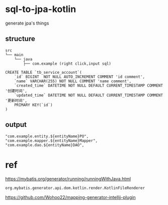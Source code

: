 # sql-to-jpa-kotlin
generate jpa's things

## structure
```
src
└── main
    └── java
        ├── com.example (right click,input sql)
```
```
CREATE TABLE `tb_service_account`(
    `id` BIGINT  NOT NULL AUTO_INCREMENT COMMENT 'id comment',
    `name` VARCHAR(255) NOT NULL COMMENT 'name comment',
    `created_time` DATETIME NOT NULL DEFAULT CURRENT_TIMESTAMP COMMENT '创建时间',
    `updated_time` DATETIME NOT NULL DEFAULT CURRENT_TIMESTAMP COMMENT '更新时间',
    PRIMARY KEY(`id`)
)
```

## output
```
"com.example.entity.${entityName}PO",
"com.example.mapper.${entityName}Mapper",
"com.example.dao.${entityName}DAO",
```

# ref
https://mybatis.org/generator/running/runningWithJava.html
```
org.mybatis.generator.api.dom.kotlin.render.KotlinFileRenderer
```

https://github.com/Wohoo22/mapping-generator-intellij-plugin

